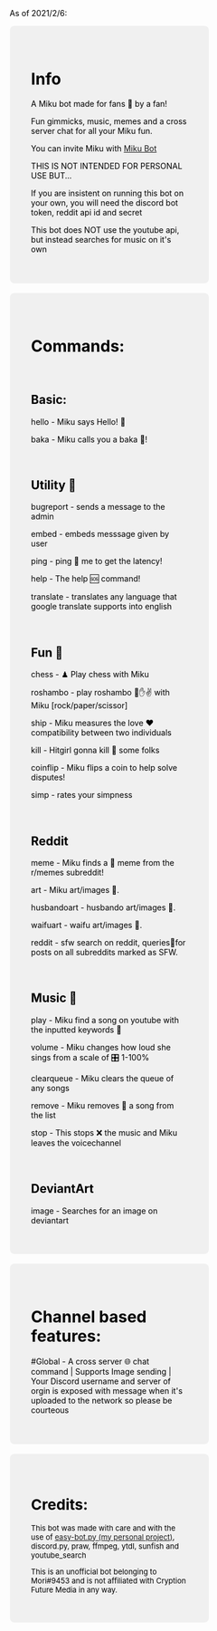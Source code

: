 <!DOCTYPE html>
<html style="font-family: -apple-system, BlinkMacSystemFont, 'Segoe UI', Roboto, Oxygen, Ubuntu, Cantarell, 'Open Sans', 'Helvetica Neue', sans-serif; font-size: large;">
    <div style="border-radius: 8px; max-width: 900px; padding: 2cm; color: black;">
        <p>As of 2021/2/6:</p>
        <div style="border-radius: 8px; padding: 1cm; background-color:rgba(0, 0, 0, 0.05);">
            <h1>Info</h1>
            <p>A Miku bot made for fans 🎤 by a fan!</p>
            <p>Fun gimmicks, music, memes and a cross server chat for all your Miku fun.</p>
            <p>You can invite Miku with <a href="https://top.gg/bot/617550552074551327">Miku Bot</a></p>
            <p>THIS IS NOT INTENDED FOR PERSONAL USE BUT...</p>
            <p>If you are insistent on running this bot on your own, you will need the discord bot token, reddit api id and secret</p>
            <p>This bot does NOT use the youtube api, but instead searches for music on it's own</p>
        </div>
        <br>
        <div style="border-radius: 8px; padding: 1cm; background-color:rgba(0, 0, 0, 0.05);">
            <h1>Commands:</h1>
            <br>
            <div>
                <h2>Basic:</h2>
                <p>hello - Miku says Hello! 👋</p>
                <p>baka - Miku calls you a baka 🧠!</p>
            </div>
            <br>
            <div>
                <h2>Utility 🔨</h2>
                <p>bugreport - sends a message to the admin</p>
                <p>embed - embeds messsage given by user</p>
                <p>ping - ping 🏓 me to get the latency!</p>
                <p>help - The help 🆘 command!</p>
                <p>translate - translates any language that google translate supports into english</p>
            </div>
            <br>
            <div>
                <h2>Fun 🎲</h2>
                <p>chess - ♟ Play chess with Miku</p>
                <p>roshambo - play roshambo 👊✋✌ with Miku [rock/paper/scissor]</p>
                <p>ship - Miku measures the love ♥ compatibility between two individuals</p>
                <p>kill - Hitgirl gonna kill 🔫 some folks</p>
                <p>coinflip - Miku flips a coin to help solve disputes!</p>
                <p>simp - rates your simpness</p>
            </div>
            <br>
            <div>
                <h2>Reddit</h2>
                <p>meme - Miku finds a 🤪 meme from the r/memes subreddit!</p>
                <p>art - Miku art/images 🎨.</p>
                <p>husbandoart - husbando art/images 🎨.</p>
                <p>waifuart - waifu art/images 🎨.</p>
                <p>reddit - sfw search on reddit, queries🔎for posts on all subreddits marked as SFW.</p>
            </div>
            <br>
            <div>
                <h2>Music 🎵</h2>
                <p>play - Miku find a song on youtube with the inputted keywords 🎹</p>
                <p>volume - Miku changes how loud she sings from a scale of 🎛 1-100%</p>
                <p>clearqueue - Miku clears the queue of any songs</p>
                <p>remove - Miku removes 🔪 a song from the list</p>
                <p>stop - This stops ❌ the music and Miku leaves the voicechannel</p>
            </div>
            <br>
            <div>
                <h2>DeviantArt</h2>
                <p>image - Searches for an image on deviantart</p>
            </div>
        </div>
        <br>
        <div style="border-radius: 8px; padding: 1cm; background-color:rgba(0, 0, 0, 0.05);">    
            <h1>Channel based features:</h1>
            <p>#Global - A cross server 🌐 chat command | Supports Image sending | Your Discord username and server of orgin is exposed with message when it's uploaded to the network so please be courteous</p>
        </div>
        <br>
        <div style="border-radius: 8px; padding: 1cm; background-color:rgba(0, 0, 0, 0.05); font-size: small">
            <h1>Credits:</h1>
            <p>This bot was made with care and with the use of <a href="https://github.com/chisaku-dev/Easy-Bot.py">easy-bot.py (my personal project)</a>, discord.py, praw, ffmpeg, ytdl, sunfish and youtube_search</p>
            <p>This is an unofficial bot belonging to Mori#9453 and is not affiliated with Cryption Future Media in any way.</p>
        </div>
   </div>
</html>
